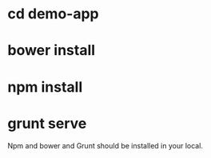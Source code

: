 # cd demo-app
# bower install
# npm install
# grunt serve
Npm and bower and Grunt should be installed in your local.
